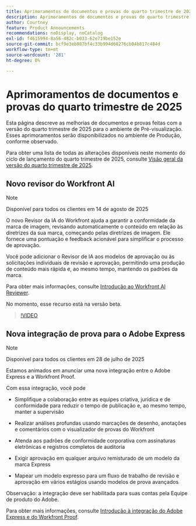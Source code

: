 ```yaml
---
title: Aprimoramentos de documentos e provas do quarto trimestre de 2025
description: Aprimoramentos de documentos e provas do quarto trimestre de 2025
author: Courtney
feature: Product Announcements
recommendations: noDisplay, noCatalog
exl-id: f4615994-8a56-482c-b033-62e719be152e
source-git-commit: bcf9e3eb987bf4c33b994d68276cb04b817c484d
workflow-type: tm+mt
source-wordcount: '281'
ht-degree: 0%

---
```


# Aprimoramentos de documentos e provas do quarto trimestre de 2025

Esta página descreve as melhorias de documentos e provas feitas com a versão do quarto trimestre de 2025 para o ambiente de Pré-visualização. Esses aprimoramentos serão disponibilizados no ambiente de Produção, conforme observado.

Para obter uma lista de todas as alterações disponíveis neste momento do ciclo de lançamento do quarto trimestre de 2025, consulte [Visão geral da versão do quarto trimestre de 2025](/help/quicksilver/product-announcements/product-releases/25-q4-release-activity/25-q4-release-overview.md).

## Novo revisor do Workfront AI

>[!NOTE]
>
>Disponível para todos os clientes em 14 de agosto de 2025

O novo Revisor da IA do Workfront ajuda a garantir a conformidade da marca de imagem, revisando automaticamente o conteúdo em relação às diretrizes da sua marca, começando pelas diretrizes de imagem. Ele fornece uma pontuação e feedback acionável para simplificar o processo de aprovação.

Você pode adicionar o Revisor de IA aos modelos de aprovação ou às solicitações individuais de revisão e aprovação, permitindo uma produção de conteúdo mais rápida e, ao mesmo tempo, mantendo os padrões da marca.

Para obter mais informações, consulte [Introdução ao Workfront AI Reviewer](/help/quicksilver/review-and-approve-work/document-reviews-and-approvals/wf-ai-reviewer.md).

No momento, esse recurso está na versão beta.

>[!VIDEO](https://video.tv.adobe.com/v/3470847/)

## Nova integração de prova para o Adobe Express

>[!NOTE]
>
>Disponível para todos os clientes em 28 de julho de 2025


Estamos animados em anunciar uma nova integração entre o Adobe Express e a Workfront Proof.

Com essa integração, você pode

* Simplifique a colaboração entre as equipes criativa, jurídica e de conformidade para reduzir o tempo de publicação e, ao mesmo tempo, manter a supervisão

* Realizar análises profundas usando marcações de desenho, anotações e comentários com o visualizador de provas do Workfront

* Atenda aos padrões de conformidade corporativa com assinaturas eletrônicas e registros completos de auditoria

* Exigir aprovação em qualquer arquivo remisturado de um modelo da marca Express

* Mapear um modelo expresso para um fluxo de trabalho de revisão e aprovação em vários estágios usando modelos de prova avançados

Observação: a integração deve ser habilitada para suas contas pela Equipe de produto do Adobe.

Para obter mais informações, consulte [Introdução à integração do Adobe Express e do Workfront Proof](/help/quicksilver/workfront-integrations-and-apps/review-and-approval-integrations/wf-proof-and-express.md).
